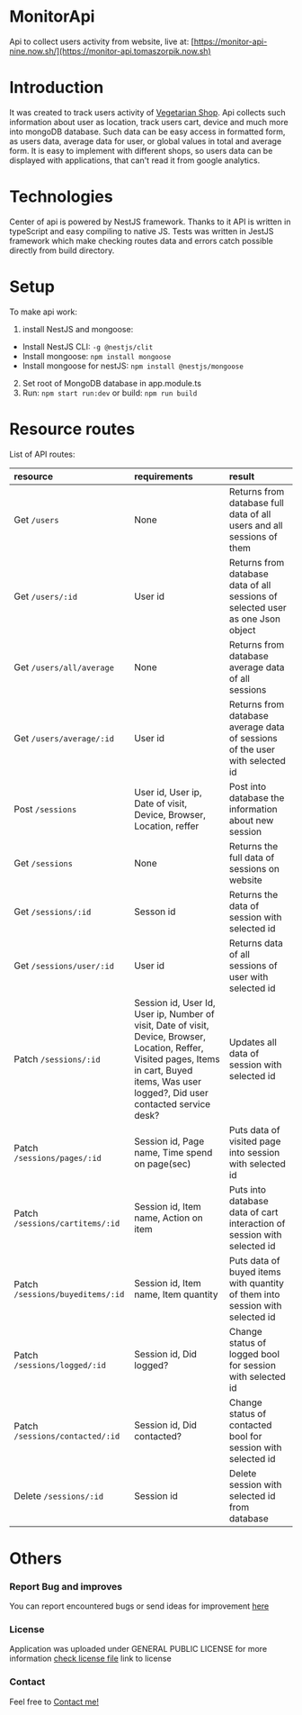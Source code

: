 # MonitorApi
Api to collect users activity from website, live at: [https://monitor-api-nine.now.sh/](https://monitor-api.tomaszorpik.now.sh)


# Introduction
It was created to track users activity of [Vegetarian Shop](https://vegeshop-714fb.firebaseapp.com/). Api collects such information about user as location, track users cart, device and much more into mongoDB database. Such data can be easy access in formatted form, as users data, average data for user, or global values in total and average form. It is easy to implement with different shops, so users data can be displayed with applications, that can't read it from google analytics.

# Technologies
Center of api is powered by NestJS framework. Thanks to it API is written in typeScript and easy compiling to native JS. Tests was written in JestJS framework which make checking routes data and errors catch possible directly from build directory.

# Setup
To make api work:
1. install NestJS and mongoose:
- Install NestJS CLI: `-g @nestjs/clit`
- Install mongoose: `npm install mongoose`
- Install mongoose for nestJS: `npm install @nestjs/mongoose`
2. Set root of MongoDB database in app.module.ts
3. Run: `npm start run:dev` or build: `npm run build`

# Resource routes
List of API routes:


| resource      | requirements        |result        |
|:--------------|:--------------------|:-------------|
| Get `/users` | None | Returns from database full data of all users and all sessions of them |
| Get `/users/:id` | User id | Returns from database data of all sessions of selected user as one Json object|
| Get `/users/all/average` | None | Returns from database average data of all sessions |
| Get `/users/average/:id` | User id | Returns from database average data of sessions of the user with selected id |
| Post `/sessions` | User id, User ip, Date of visit, Device, Browser, Location, reffer | Post into database the information about new session |
| Get `/sessions` | None | Returns the full data of sessions on website |
| Get `/sessions/:id` | Sesson id | Returns the data of session with selected id |
| Get `/sessions/user/:id` | User id | Returns data of all sessions of user with selected id |
| Patch `/sessions/:id` | Session id, User Id, User ip, Number of visit, Date of visit, Device, Browser, Location, Reffer, Visited pages, Items in cart, Buyed items, Was user logged?, Did user contacted service desk? | Updates all data of session with selected id |
| Patch `/sessions/pages/:id` | Session id, Page name, Time spend on page(sec) | Puts data of visited page into session with selected id |
| Patch `/sessions/cartitems/:id` | Session id, Item name, Action on item | Puts into database data of cart interaction of session with selected id |
| Patch `/sessions/buyeditems/:id` | Session id, Item name, Item quantity | Puts data of buyed items with quantity of them into session with selected id |
| Patch `/sessions/logged/:id` | Session id, Did logged? | Change status of logged bool for session with selected id |
| Patch `/sessions/contacted/:id` | Session id, Did contacted? | Change status of contacted bool for session with selected id |
| Delete `/sessions/:id` | Session id | Delete session with selected id from database |

# Others
### Report Bug and improves

You can report encountered bugs or send ideas for improvement [here](https://github.com/TomaszOrpik/MonitorApi/issues/new)


### License

Application was uploaded under GENERAL PUBLIC LICENSE for more information [check license file](https://github.com/TomaszOrpik/MonitorApi/blob/master/LICENSE) link to license

### Contact

Feel free to [Contact me!](https://github.com/TomaszOrpik)
